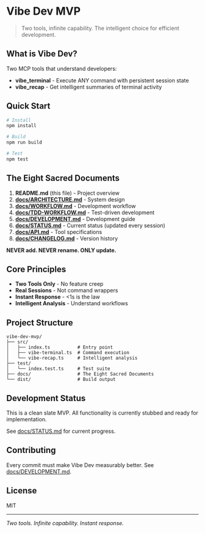 # Vibe Dev MVP

> Two tools, infinite capability. The intelligent choice for efficient development.

## What is Vibe Dev?

Two MCP tools that understand developers:
- **vibe_terminal** - Execute ANY command with persistent session state
- **vibe_recap** - Get intelligent summaries of terminal activity

## Quick Start

```bash
# Install
npm install

# Build
npm run build

# Test
npm test
```

## The Eight Sacred Documents

1. **README.md** (this file) - Project overview
2. **[docs/ARCHITECTURE.md](docs/ARCHITECTURE.md)** - System design
3. **[docs/WORKFLOW.md](docs/WORKFLOW.md)** - Development workflow
4. **[docs/TDD-WORKFLOW.md](docs/TDD-WORKFLOW.md)** - Test-driven development
5. **[docs/DEVELOPMENT.md](docs/DEVELOPMENT.md)** - Development guide
6. **[docs/STATUS.md](docs/STATUS.md)** - Current status (updated every session)
7. **[docs/API.md](docs/API.md)** - Tool specifications
8. **[docs/CHANGELOG.md](docs/CHANGELOG.md)** - Version history

**NEVER add. NEVER rename. ONLY update.**

## Core Principles

- **Two Tools Only** - No feature creep
- **Real Sessions** - Not command wrappers
- **Instant Response** - <1s is the law
- **Intelligent Analysis** - Understand workflows

## Project Structure

```
vibe-dev-mvp/
├── src/
│   ├── index.ts          # Entry point
│   ├── vibe-terminal.ts  # Command execution
│   └── vibe-recap.ts     # Intelligent analysis
├── test/
│   └── index.test.ts     # Test suite
├── docs/                 # The Eight Sacred Documents
└── dist/                 # Build output
```

## Development Status

This is a clean slate MVP. All functionality is currently stubbed and ready for implementation.

See [docs/STATUS.md](docs/STATUS.md) for current progress.

## Contributing

Every commit must make Vibe Dev measurably better. See [docs/DEVELOPMENT.md](docs/DEVELOPMENT.md).

## License

MIT

---

*Two tools. Infinite capability. Instant response.*
